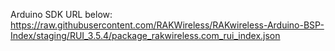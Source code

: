 Arduino SDK URL below: 
https://raw.githubusercontent.com/RAKWireless/RAKwireless-Arduino-BSP-Index/staging/RUI_3.5.4/package_rakwireless.com_rui_index.json
